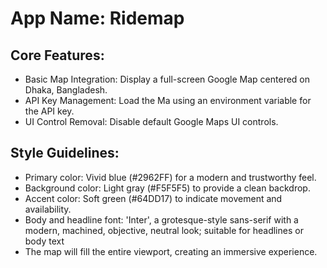 # **App Name**: Ridemap

## Core Features:

- Basic Map Integration: Display a full-screen Google Map centered on Dhaka, Bangladesh.
- API Key Management: Load the Ma using an environment variable for the API key.
- UI Control Removal: Disable default Google Maps UI controls.

## Style Guidelines:

- Primary color: Vivid blue (#2962FF) for a modern and trustworthy feel.
- Background color: Light gray (#F5F5F5) to provide a clean backdrop.
- Accent color: Soft green (#64DD17) to indicate movement and availability.
- Body and headline font: 'Inter', a grotesque-style sans-serif with a modern, machined, objective, neutral look; suitable for headlines or body text
- The map will fill the entire viewport, creating an immersive experience.